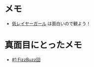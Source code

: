 # メモ
- [低レイヤーガール](https://www.youtube.com/channel/UCMsstGhINXdpMqo9tsElCMQ) は面白いので観よう！

# 真面目にとったメモ
- [#1 FizzBuzz回](./docs/LOW-1.md)
